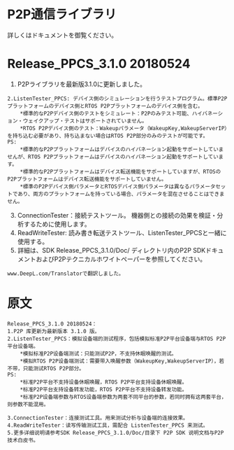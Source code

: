 # P2P通信ライブラリ
詳しくはドキュメントを御覧ください。

# Release_PPCS_3.1.0 20180524
1. P2Pライブラリを最新版3.1.0に更新しました。
```
2.ListenTester_PPCS: デバイス側のシミュレーションを行うテストプログラム。標準P2Pプラットフォームのデバイス側とRTOS P2Pプラットフォームのデバイス側を含む。
	*標準的なP2Pデバイス側のテストをシミュレート：P2Pのみテスト可能、ハイバネーション・ウェイクアップ・テストはサポートされていません。
	*RTOS P2Pデバイス側のテスト：Wakeupパラメータ（WakeupKey,WakeupServerIP）を持ち込む必要があり、持ち込まない場合はRTOS P2P部分のみのテストが可能です。
PS:	
	*標準的なP2Pプラットフォームはデバイスのハイバネーション起動をサポートしていませんが、RTOS P2Pプラットフォームはデバイスのハイバネーション起動をサポートしています。
	*標準的なP2Pプラットフォームはデバイス転送機能をサポートしていますが、RTOSのP2Pプラットフォームはデバイス転送機能をサポートしていません。
	*標準のP2Pデバイス側パラメータとRTOSデバイス側パラメータは異なるパラメータセットであり、両方のプラットフォームを持っている場合、パラメータを混在させることはできません。
```

3. ConnectionTester：接続テストツール。 機器側との接続の効果を検証・分析するために使用します。
1. ReadWriteTester: 読み書き転送テストツール、ListenTester_PPCSと一緒に使用する。
1. 詳細は、SDK Release_PPCS_3.1.0/Doc/ ディレクトリ内のP2P SDKドキュメントおよびP2Pテクニカルホワイトペーパーを参照してください。

`www.DeepL.com/Translatorで翻訳しました。`

# 原文
```
Release_PPCS_3.1.0 20180524：
1.P2P 库更新为最新版本 3.1.0 版。
2.ListenTester_PPCS：模拟设备端的测试程序，包括模拟标准P2P平台设备端与RTOS P2P平台设备端。
	*模拟标准P2P设备端测试：只能测试P2P，不支持休眠唤醒的测试。
	*模拟RTOS P2P设备端测试：需要带入唤醒参数（WakeupKey,WakeupServerIP），若不带，只能测试RTOS P2P部分。
PS:	
	*标准P2P平台不支持设备休眠唤醒，RTOS P2P平台支持设备休眠唤醒。
	*标准P2P平台支持设备转发功能，RTOS P2P平台不支持设备转发功能。
	*标准P2P设备端参数与RTOS设备端参数为两套不同平台的参数，若同时拥有这两套平台，则参数不能混用。

3.ConnectionTester：连接测试工具。用来测试分析与设备端的连接效果。
4.ReadWriteTester：读写传输测试工具，需配合 ListenTester_PPCS 来测试。
5.更多详细说明请参考SDK Release_PPCS_3.1.0/Doc/目录下 P2P SDK 说明文档与P2P 技术白皮书。
```

